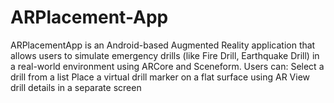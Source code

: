 # ARPlacement-App
ARPlacementApp is an Android-based Augmented Reality application that allows users to simulate emergency drills (like Fire Drill, Earthquake Drill) in a real-world environment using ARCore and Sceneform. Users can:  Select a drill from a list  Place a virtual drill marker on a flat surface using AR  View drill details in a separate screen 
